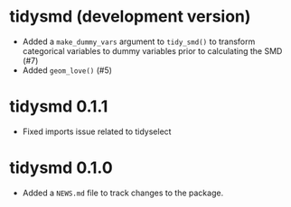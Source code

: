 # tidysmd (development version)
* Added a `make_dummy_vars` argument to `tidy_smd()` to transform categorical variables to dummy variables prior to calculating the SMD (#7)
* Added `geom_love()` (#5)

# tidysmd 0.1.1

* Fixed imports issue related to tidyselect

# tidysmd 0.1.0

* Added a `NEWS.md` file to track changes to the package.
